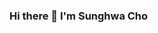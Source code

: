 ### Hi there 👋 I'm Sunghwa Cho

<br>
<!--
**hwacho9/hwacho9** is a ✨ _special_ ✨ repository because its `README.md` (this file) appears on your GitHub profile.

Here are some ideas to get you started:

- 🔭 I’m currently working on ...
- 🌱 I’m currently learning ...
- 👯 I’m looking to collaborate on ...
- 🤔 I’m looking for help with ...
- 💬 Ask me about ...
- 📫 How to reach me: ...
- 😄 Pronouns: ...
- ⚡ Fun fact: ...
-->

[![Anurag's GitHub stats](https://github-readme-stats.vercel.app/api?username=hwacho9)](https://github.com/hwacho9/github-readme-stats)
![Top Langs](https://github-readme-stats.vercel.app/api/top-langs/?username=hwacho9&layout=compact)
